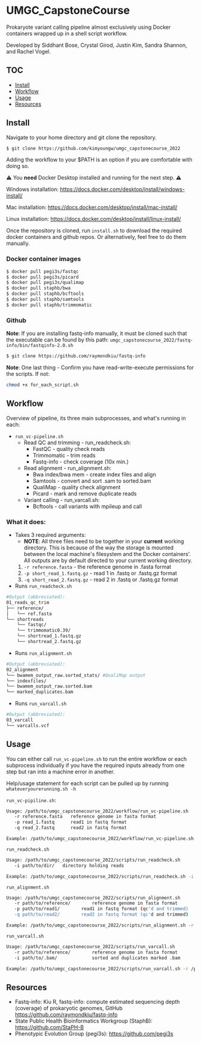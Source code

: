 # UMGC_CapstoneCourse
Prokaryote variant calling pipeline almost exclusively using Docker containers wrapped up in a shell script workflow.

Developed by Siddhant Bose, Crystal Girod, Justin Kim, Sandra Shannon, and Rachel Vogel.

## TOC
* [Install](#install)
* [Workflow](#workflow)
* [Usage](#usage)
* [Resources](#resources)

## Install
Navigate to your home directory and git clone the repository.
```bash
$ git clone https://github.com/kimyoungw/umgc_capstonecourse_2022
```
Adding the workflow to your $PATH is an option if you are comfortable with doing so.

:warning: You **need** Docker Desktop installed and running for the next step. :warning:

Windows installation: https://docs.docker.com/desktop/install/windows-install/

Mac installation: https://docs.docker.com/desktop/install/mac-install/

Linux installation: https://docs.docker.com/desktop/install/linux-install/

Once the repository is cloned, run `install.sh` to download the required docker containers and github repos.
Or alternatively, feel free to do them manually.

### Docker container images
 ```bash                         
$ docker pull pegi3s/fastqc
$ docker pull pegi3s/picard
$ docker pull pegi3s/qualimap
$ docker pull staphb/bwa
$ docker pull staphb/bcftools
$ docker pull staphb/samtools
$ docker pull staphb/trimmomatic
```               

### Github
**Note**: If you are installing fastq-info manually, it must be cloned such that the executable can be found by this path: `umgc_capstonecourse_2022/fastq-info/bin/fastqinfo-2.0.sh`

```bash
$ git clone https://github.com/raymondkiu/fastq-info
```

**Note**: One last thing - Confirm you have read-write-execute permissions for the scripts. If not:
```bash
chmod +x for_each_script.sh
```

## Workflow

Overview of pipeline, its three main subprocesses, and what's running in each:

* `run_vc-pipeline.sh`
  * Read QC and trimming - run_readcheck.sh:
    * FastQC - quality check reads
    * Trimmomatic - trim reads
    * Fastq-info - check coverage (10x min.)
  * Read alignment - run_alignment.sh:
    *  Bwa index/bwa mem - create index files and align
    *  Samtools - convert and sort .sam to sorted.bam
    *  QualiMap - quality check alignment
    *  Picard - mark and remove duplicate reads
  *  Variant calling - run_varcall.sh:
     * Bcftools - call variants with mpileup and call

### What it does:
* Takes 3 required arguments:
  * **NOTE**: All three files need to be together in your **current** working directory. This is because of the way the storage is mounted between the local machine's filesystem and the Docker containers'. All outputs are by default directed to your current working directory.
  1. `-r reference.fasta` - the reference genome in .fasta format
  2. `-p short_read_1.fastq.gz` - read 1 in .fastq or .fastq.gz format
  3. `-q short_read_2.fastq.gz` - read 2 in .fastq or .fastq.gz format
* Runs `run_readcheck.sh`
```bash
#Output (abbreviated):
01_reads_qc_trim
├── reference/
│   └── ref.fasta
└── shortreads
    └── fastqc/
    └── trimmomatic0.39/
    └── shortread_1.fastq.gz
    └── shortread_2.fastq.gz
```
* Runs `run_alignment.sh`
```bash
#Output (abbreviated):
02_alignment
└── bwamem_output_raw.sorted_stats/ #QualiMap output
└── indexfiles/
└── bwamem_output_raw.sorted.bam
└── marked_duplicates.bam
```
* Runs `run_varcall.sh`
```bash
#Output (abbreviated):
03_varcall
└── varcalls.vcf
```

## Usage
You can either call `run_vc-pipeline.sh` to run the entire workflow or each subprocess individually if you have the required inputs already from one step but ran into a machine error in another.

Help/usage statement for each script can be pulled up by running `whateveryourerunning.sh -h`

`run_vc-pipiline.sh`:
```bash
Usage: /path/to/umgc_capstonecourse_2022/workflow/run_vc-pipeline.sh
   -r reference.fasta   reference genome in fasta format
   -p read_1.fastq      read1 in fastq format
   -q read_2.fastq      read2 in fastq format

Example: /path/to/umgc_capstonecourse_2022/workflow/run_vc-pipeline.sh -r refgenome.fasta -p read_1.fastq -q read_2.fastq
```

`run_readcheck.sh`
```bash
Usage: /path/to/umgc_capstonecourse_2022/scripts/run_readcheck.sh
   -i path/to/dir/   directory holding reads

Example: /path/to/umgc_capstonecourse_2022/scripts/run_readcheck.sh -i /path/to/dirwithreads
```

`run_alignment.sh`
```bash
Usage: /path/to/umgc_capstonecourse_2022/scripts/run_alignment.sh
   -r path/to/reference/        reference genome in fasta format
   -p path/to/read1/		read1 in fastq format (qc'd and trimmed)
   -q path/to/read2/		read2 in fastq format (qc'd and trimmed)

Example: /path/to/umgc_capstonecourse_2022/scripts/run_alignment.sh -r /path/to/ref.fasta -p /path/to/read_1.fastq -q /path/to/read_2.fastq
```

`run_varcall.sh`
```bash
Usage: /path/to/umgc_capstonecourse_2022/scripts/run_varcall.sh
   -r path/to/reference/        reference genome in fasta format
   -i path/to/.bam/             sorted and duplicates marked .bam

Example: /path/to/umgc_capstonecourse_2022/scripts/run_varcall.sh -r /path/to/ref.fasta -i sorted.duplicatesmarked.bam
```

## Resources
* Fastq-info: Kiu R, fastq-info: compute estimated sequencing depth (coverage) of prokaryotic genomes, GitHub https://github.com/raymondkiu/fastq-info
* State Public Health Bioinformatics Workgroup (StaphB): https://github.com/StaPH-B
* Phenotypic Evolution Group (pegi3s): https://github.com/pegi3s
